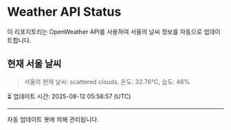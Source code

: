 
# Weather API Status

이 리포지토리는 OpenWeather API를 사용하여 서울의 날씨 정보를 자동으로 업데이트합니다.

## 현재 서울 날씨
> 서울의 현재 날씨: scattered clouds, 온도: 32.76°C, 습도: 46%

⏳ 업데이트 시간: 2025-08-12 05:58:57 (UTC)

---
자동 업데이트 봇에 의해 관리됩니다.
